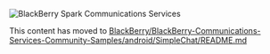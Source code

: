 ![BlackBerry Spark Communications Services](https://developer.blackberry.com/files/bbm-enterprise/documents/guide/resources/images/bnr-bbm-enterprise-sdk-title.png)

This content has moved to [BlackBerry/BlackBerry-Communications-Services-Community-Samples/android/SimpleChat/README.md](https://github.com/BlackBerry/BlackBerry-Communications-Services-Community-Samples/android/SimpleChat/README.md)
